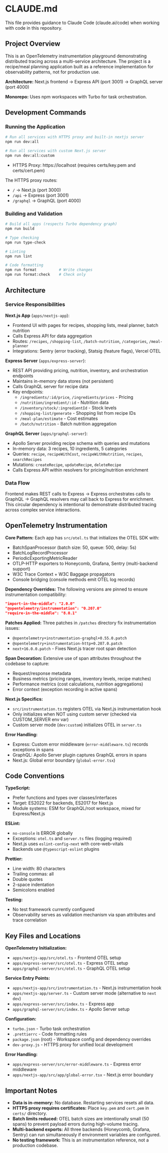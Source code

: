 # CLAUDE.md

This file provides guidance to Claude Code (claude.ai/code) when working with code in this repository.

## Project Overview

This is an OpenTelemetry instrumentation playground demonstrating distributed tracing across a multi-service architecture. The project is a recipe/meal planning application built as a reference implementation for observability patterns, not for production use.

**Architecture:** Next.js frontend → Express API (port 3001) → GraphQL server (port 4000)

**Monorepo:** Uses npm workspaces with Turbo for task orchestration.

## Development Commands

### Running the Application

```bash
# Run all services with HTTPS proxy and built-in nextjs server
npm run dev:all

# Run all services with custom Next.js server
npm run dev:all:custom
```

- HTTPS Proxy: https://localhost (requires certs/key.pem and certs/cert.pem)

The HTTPS proxy routes:

- `/` → Next.js (port 3000)
- `/api` → Express (port 3001)
- `/graphql` → GraphQL (port 4000)

### Building and Validation

```bash
# Build all apps (respects Turbo dependency graph)
npm run build

# Type checking
npm run type-check

# Linting
npm run lint

# Code formatting
npm run format          # Write changes
npm run format:check    # Check only
```

## Architecture

### Service Responsibilities

**Next.js App** (`apps/nextjs-app`):

- Frontend UI with pages for recipes, shopping lists, meal planner, batch nutrition
- Calls Express API for data aggregation
- Routes: `/recipes`, `/shopping-list`, `/batch-nutrition`, `/categories`, `/meal-planner`
- Integrations: Sentry (error tracking), Statsig (feature flags), Vercel OTEL

**Express Server** (`apps/express-server`):

- REST API providing pricing, nutrition, inventory, and orchestration endpoints
- Maintains in-memory data stores (not persistent)
- Calls GraphQL server for recipe data
- Key endpoints:
  - `/ingredients/:id/price`, `/ingredients/prices` - Pricing
  - `/nutrition/ingredient/:id` - Nutrition data
  - `/inventory/stock/:ingredientId` - Stock levels
  - `/shopping-list/generate` - Shopping list from recipe IDs
  - `/meal-plan/estimate` - Cost estimates
  - `/batch/nutrition` - Batch nutrition aggregation

**GraphQL Server** (`apps/graphql-server`):

- Apollo Server providing recipe schema with queries and mutations
- In-memory data: 3 recipes, 10 ingredients, 5 categories
- Queries: `recipe`, `recipeWithCost`, `recipeWithNutrition`, `recipes`, `searchRecipes`
- Mutations: `createRecipe`, `updateRecipe`, `deleteRecipe`
- Calls Express API within resolvers for pricing/nutrition enrichment

### Data Flow

Frontend makes REST calls to Express → Express orchestrates calls to GraphQL → GraphQL resolvers may call back to Express for enrichment. This circular dependency is intentional to demonstrate distributed tracing across complex service interactions.

## OpenTelemetry Instrumentation

**Core Pattern:** Each app has `src/otel.ts` that initializes the OTEL SDK with:

- BatchSpanProcessor (batch size: 50, queue: 500, delay: 5s)
- BatchLogRecordProcessor
- PeriodicExportingMetricReader
- OTLP-HTTP exporters to Honeycomb, Grafana, Sentry (multi-backend support)
- W3C Trace Context + W3C Baggage propagators
- Console bridging (console methods emit OTEL log records)

**Dependency Overrides:** The following versions are pinned to ensure instrumentation compatibility:

```json
"import-in-the-middle": "2.0.0"
"@opentelemetry/instrumentation": "0.207.0"
"require-in-the-middle": "8.0.1"
```

**Patches Applied:** Three patches in `/patches` directory fix instrumentation issues:

- `@opentelemetry+instrumentation-graphql+0.55.0.patch`
- `@opentelemetry+instrumentation-http+0.207.0.patch`
- `next+16.0.0.patch` - Fixes Next.js tracer root span detection

**Span Decoration:** Extensive use of span attributes throughout the codebase to capture:

- Request/response metadata
- Business metrics (pricing ranges, inventory levels, recipe matches)
- Performance metrics (cost calculations, nutrition aggregations)
- Error context (exception recording in active spans)

**Next.js Specifics:**

- `src/instrumentation.ts` registers OTEL via Next.js instrumentation hook
- Only initializes when NOT using custom server (checked via CUSTOM_SERVER env var)
- Custom server mode (`dev:custom`) initializes OTEL in `server.ts`

**Error Handling:**

- Express: Custom error middleware (`error-middleware.ts`) records exceptions in spans
- GraphQL: Apollo Server plugin captures GraphQL errors in spans
- Next.js: Global error boundary (`global-error.tsx`)

## Code Conventions

**TypeScript:**

- Prefer functions and types over classes/interfaces
- Target: ES2022 for backends, ES2017 for Next.js
- Module systems: ESM for GraphQL/root workspace, mixed for Express/Next.js

**ESLint:**

- `no-console` is ERROR globally
- Exceptions: `otel.ts` and `server.ts` files (logging required)
- Next.js uses `eslint-config-next` with core-web-vitals
- Backends use `@typescript-eslint` plugins

**Prettier:**

- Line width: 80 characters
- Trailing commas: all
- Double quotes
- 2-space indentation
- Semicolons enabled

**Testing:**

- No test framework currently configured
- Observability serves as validation mechanism via span attributes and trace correlation

## Key Files and Locations

**OpenTelemetry Initialization:**

- `apps/nextjs-app/src/otel.ts` - Frontend OTEL setup
- `apps/express-server/src/otel.ts` - Express OTEL setup
- `apps/graphql-server/src/otel.ts` - GraphQL OTEL setup

**Service Entry Points:**

- `apps/nextjs-app/src/instrumentation.ts` - Next.js instrumentation hook
- `apps/nextjs-app/server.ts` - Custom server mode (alternative to `next dev`)
- `apps/express-server/src/index.ts` - Express app
- `apps/graphql-server/src/index.ts` - Apollo Server setup

**Configuration:**

- `turbo.json` - Turbo task orchestration
- `.prettierrc` - Code formatting rules
- `package.json` (root) - Workspace config and dependency overrides
- `dev-proxy.js` - HTTPS proxy for unified local development

**Error Handling:**

- `apps/express-server/src/error-middleware.ts` - Express error middleware
- `apps/nextjs-app/src/app/global-error.tsx` - Next.js error boundary

## Important Notes

- **Data is in-memory:** No database. Restarting services resets all data.
- **HTTPS proxy requires certificates:** Place `key.pem` and `cert.pem` in `certs/` directory.
- **Batch limits reduced:** OTEL batch sizes are intentionally small (50 spans) to prevent payload errors during high-volume tracing.
- **Multi-backend exports:** All three backends (Honeycomb, Grafana, Sentry) can run simultaneously if environment variables are configured.
- **No testing framework:** This is an instrumentation reference, not a production codebase.

